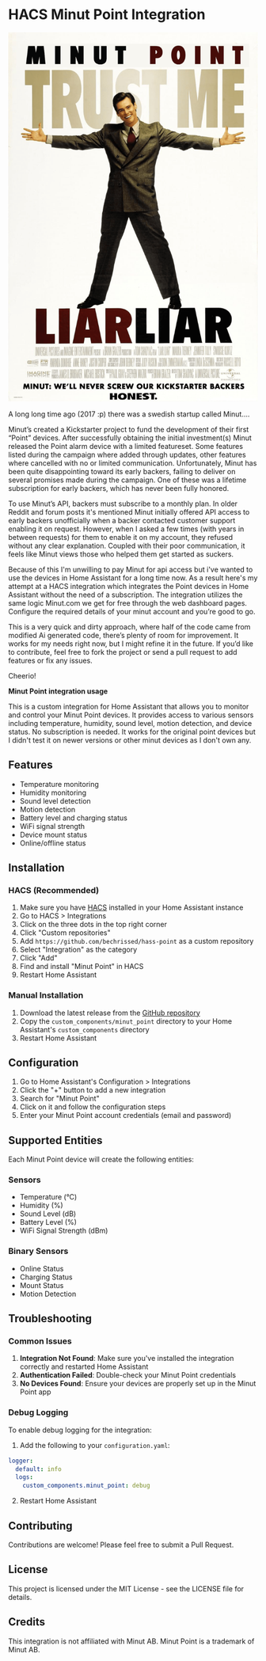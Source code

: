 # HACS Minut Point Integration


![Minut Point integration](https://raw.githubusercontent.com/Bechrissed/hass-point/main/docs/assets/minutliar.png "Minut point liar liar")

A long long time ago (2017 :p) there was a swedish startup called Minut....

 Minut’s created a Kickstarter project to fund the development of their first “Point” devices. After successfully obtaining the initial investment(s) Minut released the Point alarm device with a limited featureset. Some features listed during the campaign where added through updates, other features where cancelled with no or limited communication. Unfortunately, Minut has been quite disappointing toward its early backers, failing to deliver on several promises made during the campaign. One of these was a lifetime subscription for early backers, which has never been fully honored.
 
 To use Minut’s API, backers must subscribe to a monthly plan. In older Reddit and forum posts it's mentioned Minut initially offered API access to early backers unofficially when a backer contacted customer support enabling it on request. However, when I asked a few times (with years in between requests) for them to enable it on my account, they refused without any clear explanation. Coupled with their poor communication, it feels like Minut views those who helped them get started as suckers.
 
 Because of this I'm unwilling to pay Minut for api access but i've wanted to use the devices in Home Assistant for a long time now. As a result here's my attempt at a HACS integration which integrates the Point devices in Home Assistant without the need of a subscription. The integration utilizes the same logic Minut.com we get for free through the web dashboard pages. Configure the required details of your minut account and you’re good to go.
 
 This is a very quick and dirty approach, where half of the code came from modified Ai generated code, there’s plenty of room for improvement. It works for my needs right now, but I might refine it in the future. If you’d like to contribute, feel free to fork the project or send a pull request to add features or fix any issues.
 
 Cheerio!



**Minut Point integration usage**

This is a custom integration for Home Assistant that allows you to monitor and control your Minut Point devices. It provides access to various sensors including temperature, humidity, sound level, motion detection, and device status. No subscription is needed. It works for the original point devices but I didn't test it on newer versions or other minut devices as I don't own any.

## Features

- Temperature monitoring
- Humidity monitoring
- Sound level detection
- Motion detection
- Battery level and charging status
- WiFi signal strength
- Device mount status
- Online/offline status

## Installation

### HACS (Recommended)

1. Make sure you have [HACS](https://hacs.xyz/) installed in your Home Assistant instance
2. Go to HACS > Integrations
3. Click on the three dots in the top right corner
4. Click "Custom repositories"
5. Add `https://github.com/bechrissed/hass-point` as a custom repository
6. Select "Integration" as the category
7. Click "Add"
8. Find and install "Minut Point" in HACS
9. Restart Home Assistant

### Manual Installation

1. Download the latest release from the [GitHub repository](https://github.com/bechrissed/hass-point)
2. Copy the `custom_components/minut_point` directory to your Home Assistant's `custom_components` directory
3. Restart Home Assistant

## Configuration

1. Go to Home Assistant's Configuration > Integrations
2. Click the "+" button to add a new integration
3. Search for "Minut Point"
4. Click on it and follow the configuration steps
5. Enter your Minut Point account credentials (email and password)

## Supported Entities

Each Minut Point device will create the following entities:

### Sensors
- Temperature (°C)
- Humidity (%)
- Sound Level (dB)
- Battery Level (%)
- WiFi Signal Strength (dBm)

### Binary Sensors
- Online Status
- Charging Status
- Mount Status
- Motion Detection

## Troubleshooting

### Common Issues

1. **Integration Not Found**: Make sure you've installed the integration correctly and restarted Home Assistant
2. **Authentication Failed**: Double-check your Minut Point credentials
3. **No Devices Found**: Ensure your devices are properly set up in the Minut Point app

### Debug Logging

To enable debug logging for the integration:

1. Add the following to your `configuration.yaml`:
```yaml
logger:
  default: info
  logs:
    custom_components.minut_point: debug
```
2. Restart Home Assistant

## Contributing

Contributions are welcome! Please feel free to submit a Pull Request.

## License

This project is licensed under the MIT License - see the LICENSE file for details.

## Credits

This integration is not affiliated with Minut AB. Minut Point is a trademark of Minut AB.

[hass-point]: https://github.com/Bechrissed/hass-point/
[commits-shield]: https://img.shields.io/github/commit-activity/y/Bechrissed/hass-point.svg?style=for-the-badge
[commits]: https://github.com/Bechrissed/hass-point/commits/main
[hacs]: https://github.com/hacs/integration
[hacsbadge]: https://img.shields.io/badge/HACS-Default-41BDF5.svg?style=for-the-badge
[license-shield]: https://img.shields.io/github/license/Bechrissed/hass-point.svg?style=for-the-badge
[releases-shield]: https://img.shields.io/github/release/Bechrissed/hass-point.svg?style=for-the-badge
[releases]: https://github.com/Bechrissed/hass-point/releases
[download-latest-shield]: https://img.shields.io/github/downloads/Bechrissed/hass-point/latest/total?style=for-the-badge
